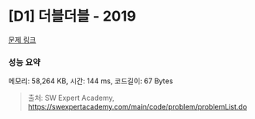 # [D1] 더블더블 - 2019 

[문제 링크](https://swexpertacademy.com/main/code/problem/problemDetail.do?contestProbId=AV5QDEX6AqwDFAUq) 

### 성능 요약

메모리: 58,264 KB, 시간: 144 ms, 코드길이: 67 Bytes



> 출처: SW Expert Academy, https://swexpertacademy.com/main/code/problem/problemList.do